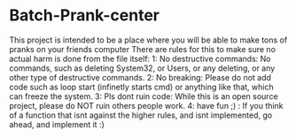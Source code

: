# Batch-Prank-center
This project is intended to be a place where you will be able to make tons of pranks on your friends computer
There are rules for this to make sure no actual harm is done from the file itself:
1: No destructive commands: No commands, such as deleting System32, or Users, or any deleting, or any other type of destructive commands.
2: No breaking: Please do not add code such as loop start (infinetly starts cmd) or anything like that, which can freeze the system.
3: Pls dont ruin code: While this is an open source project, please do NOT ruin others people work.
4: have fun ;) : If you think of a function that isnt against the higher rules, and isnt implemented, go ahead, and implement it :)
